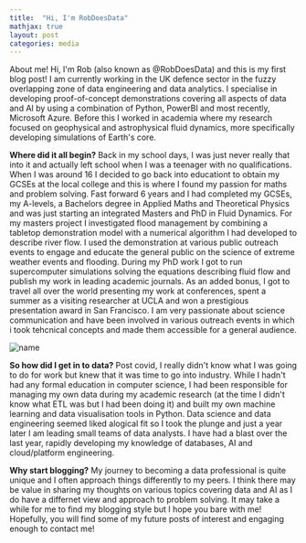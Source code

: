 ```yaml
---
title:  "Hi, I'm RobDoesData"
mathjax: true
layout: post
categories: media
---
```


About me!
Hi, I'm Rob (also known as @RobDoesData) and this is my first blog post! I am currently working in the UK defence sector in the fuzzy overlapping zone of data engineering and data analytics. I specialise in developing proof-of-concept demonstrations covering all aspects of data and AI by using a combination of Python, PowerBI and most recently, Microsoft Azure. Before this I worked in academia where my research focused on geophysical and astrophysical fluid dynamics, more specifically developing simulations of Earth's core.

**Where did it all begin?** Back in my school days, I was just never really that into it and actually left school when I was a teenager with no qualifications. When I was around 16 I decided to go back into educationt to obtain my GCSEs at the local college and this is where I found my passion for maths and problem solving. Fast forward 6 years and I had completed my GCSEs, my A-levels, a Bachelors degree in Applied Maths and Theoretical Physics and was just starting an integrated Masters and PhD in Fluid Dynamics. For my masters project I investigated flood management by combining a tabletop demonstration model with a numerical algorithm I had developed to describe river flow. I used the demonstration at various public outreach events to engage and educate the general public on the science of extreme weather events and flooding. During my PhD work I got to run supercomputer simulations solving the equations describing fluid flow and publish my work in leading academic journals. As an added bonus, I got to travel all over the world presenting my work at conferences, spent a summer as a visiting researcher at UCLA and won a prestigious presentation award in San Francisco. I am very passionate about science communication and have been involved in various outreach events in which i took tehcnical concepts and made them accessible for a general audience.

![name](/images/blogs/intro-ucla.png)

**So how did I get in to data?**
Post covid, I really didn't know what I was going to do for work but knew that it was time to go into industry. While I hadn't had any formal education in computer science, I had been responsible for managing my own data during my academic research (at the time I didn't know what ETL was but I had been doing it) and built my own machine learning and data visualisation tools in Python. Data science and data engineering seemed liked  alogical fit so I took the plunge and just a year later I am leading small teams of data analysts. I have had a blast over the last year, rapidly developing my knowledge of databases, AI and cloud/platform engineering.

**Why start blogging?**
My journey to becoming a data professional is quite unique and I often approach things differently to my peers. I think there may be value in sharing my thoughts on various topics covering data and AI as I do have a differnet view and approach to problem solving. It may take a while for me to find my blogging style but I hope you bare with me! Hopefully, you will find some of my future posts of interest and engaging enough to contact me!
